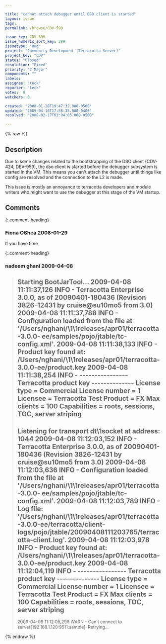 ```yaml
---

title: "cannot attach debugger until DSO client is started"
layout: issue
tags: 
permalink: /browse/CDV-599

issue_key: CDV-599
issue_numeric_sort_key: 599
issuetype: "Bug"
project: "Community Development (Terracotta Server)"
project_key: "CDV"
status: "Closed"
resolution: "Fixed"
priority: "2 Major"
components: ""
labels: 
assignee: "teck"
reporter: "teck"
votes:  0
watchers: 0

created: "2008-01-28T19:47:32.000-0500"
updated: "2009-04-10T17:58:35.000-0400"
resolved: "2008-02-17T02:04:03.000-0500"

---
```




{% raw %}



## Description

<div markdown="1" class="description">

Due to some changes related to the bootstrapping of the DSO client (CDV-424, DEV-959), the dso client is started before the debugger subsystem is started in the VM. This means you can't attach the debugger until things like config are resolved and the connection to the L2 is made. 

This issue is mostly an annoyance to terracotta developers and module writers who might want to use the debugger at this stage of the VM startup.

</div>

## Comments


{:.comment-heading}
### **Fiona OShea** <span class="date">2008-01-29</span>

<div markdown="1" class="comment">

If you have time

</div>


{:.comment-heading}
### **nadeem ghani** <span class="date">2009-04-08</span>

<div markdown="1" class="comment">

> Starting BootJarTool...
> 2009-04-08 11:11:37,126 INFO - Terracotta Enterprise 3.0.0, as of
> 20090401-180436 (Revision 3826-12431 by cruise@su10mo5 from 3.0)
> 2009-04-08 11:11:37,788 INFO - Configuration loaded from the file at
> '/Users/nghani/\1\1releases/apr01/terracotta-3.0.0-
> ee/samples/pojo/jtable/tc-config.xml'.
> 2009-04-08 11:11:38,133 INFO - Product key found at:
> /Users/nghani/\1\1releases/apr01/terracotta-3.0.0-ee/product.key
> 2009-04-08 11:11:38,254 INFO -
> ---------------- Terracotta product key --------------
> License type = Commercial
> License number = 1
> Licensee = Terracotta Test
> Product = FX
> Max clients = 100
> Capabilities = roots, sessions, TOC, server striping
> ------------------------------------------------------
> Listening for transport dt\1socket at address: 1044
> 2009-04-08 11:12:03,152 INFO - Terracotta Enterprise 3.0.0, as of
> 20090401-180436 (Revision 3826-12431 by cruise@su10mo5 from 3.0)
> 2009-04-08 11:12:03,636 INFO - Configuration loaded from the file at
> '/Users/nghani/\1\1releases/apr01/terracotta-3.0.0-
> ee/samples/pojo/jtable/tc-config.xml'.
> 2009-04-08 11:12:03,789 INFO - Log file:
> '/Users/nghani/\1\1releases/apr01/terracotta-3.0.0-ee/terracotta/client-
> logs/pojo/jtable/20090408111203765/terracotta-client.log'.
> 2009-04-08 11:12:03,978 INFO - Product key found at:
> /Users/nghani/\1\1releases/apr01/terracotta-3.0.0-ee/product.key
> 2009-04-08 11:12:04,119 INFO -
> ---------------- Terracotta product key --------------
> License type = Commercial
> License number = 1
> Licensee = Terracotta Test
> Product = FX
> Max clients = 100
> Capabilities = roots, sessions, TOC, server striping
> ------------------------------------------------------
> 2009-04-08 11:12:05,296 WARN - Can't connect to
> server[192.168.1.120:9511:sample]. Retrying...

</div>



{% endraw %}
